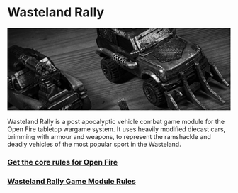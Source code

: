# Wasteland Rally

![Wasteland Rally Cars](images/wasteland-rally-header.jpg "Wasteland Rally Cars")

Wasteland Rally is a post apocalyptic vehicle combat game module for the Open Fire tabletop wargame system. It uses heavily modified diecast cars, brimming with armour and weapons, to represent the ramshackle and deadly vehicles of the most popular sport in the Wasteland.

### [Get the core rules for Open Fire](https://github.com/open-source-tabletop/openfire/)

### [Wasteland Rally Game Module Rules](https://github.com/open-source-tabletop/openfire-gm-wasteland-rally/blob/main/wasteland-rally-game-module.md)